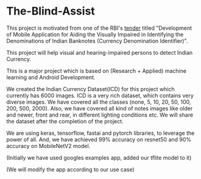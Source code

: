 # The-Blind-Assist

This project is motivated from one of the RBI's [tender]() titled "Development of Mobile Application for Aiding the Visually Impaired in Identifying the Denominations of Indian Banknotes (Currency Denomination Identifier)".

This project will help visual and hearing-impaired persons to detect Indian Currency. 

This is a major project which is based on (Research + Applied) machine learning and Android Development. 

We created the Indian Currency Dataset(ICD) for this project which currently has 6000 images. ICD is a very rich dataset, which contains very diverse images. We have covered all the classes (none, 5, 10, 20, 50, 100, 200, 500, 2000). Also, we have covered all kind of notes images like older and newer, front and rear, in different lighting conditions etc.
We will share the dataset after the completion of the project.

We are using keras, tensorflow, fastai and pytorch libraries, to leverage the power of all.
And, we have achieved 99% accuracy on resnet50 and 90% accuracy on MobileNetV2 model.



(Initially we have used googles examples app, added our tflite model to it)

(We will modify the app according to our use case)
